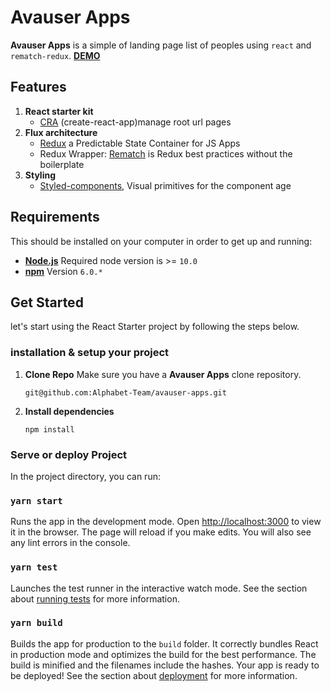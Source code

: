 # Avauser Apps

**Avauser Apps** is a simple of landing page list of peoples using `react` and `rematch-redux`. **[DEMO](https://avauser.netlify.app/)**

## Features


1.  **React starter kit**
    -   [CRA](https://create-react-app.dev/ "https://create-react-app.dev/") (create-react-app)manage root url pages
2.  **Flux architecture**
    -   [Redux](https://redux.js.org/docs/introduction/) a Predictable State Container for JS Apps
    -   Redux Wrapper: [Rematch](https://github.com/rematch/rematch) is Redux best practices without the boilerplate
3.  **Styling**
    -   [Styled-components](https://styled-components.com/ "https://styled-components.com/"), Visual primitives for the component age

## Requirements

This should be installed on your computer in order to get up and running:

-   **[Node.js](https://nodejs.org/en/)** Required node version is >= `10.0`
-   **[npm](https://www.npmjs.com/)** Version `6.0.*`

## Get Started
let's start using the React Starter project by following the steps below.

### installation & setup your project

1. **Clone Repo** Make sure you have a **Avauser Apps** clone repository.
	```
	git@github.com:Alphabet-Team/avauser-apps.git
	```
2. **Install dependencies**
	```
	npm install
	```

### Serve or deploy Project
In the project directory, you can run:

### `yarn start`
Runs the app in the development mode. 
Open [http://localhost:3000](http://localhost:3000) to view it in the browser.
The page will reload if you make edits. 
You will also see any lint errors in the console.

### `yarn test`
Launches the test runner in the interactive watch mode. 
See the section about [running tests](https://facebook.github.io/create-react-app/docs/running-tests) for more information.

### `yarn build`
Builds the app for production to the `build` folder. 
It correctly bundles React in production mode and optimizes the build for the best performance.
The build is minified and the filenames include the hashes. 
Your app is ready to be deployed!
See the section about [deployment](https://facebook.github.io/create-react-app/docs/deployment) for more information.